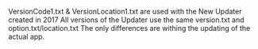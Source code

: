 VersionCode1.txt & VersionLocation1.txt are used with the New Updater created in 2017
All versions of the Updater use the same version.txt and option.txt/location.txt
The only differences are withing the updating of the actual app.
